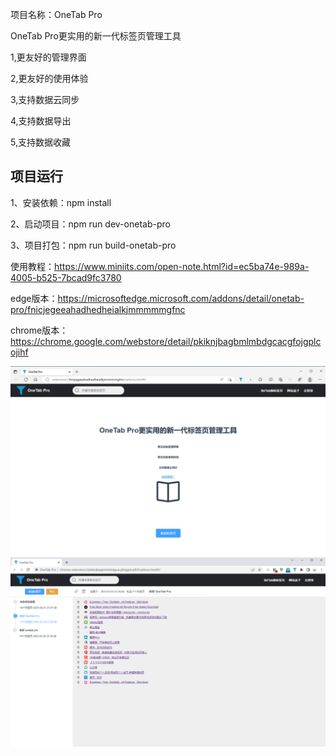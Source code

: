 项目名称：OneTab Pro

OneTab Pro更实用的新一代标签页管理工具

1,更友好的管理界面

2,更友好的使用体验

3,支持数据云同步

4,支持数据导出

5,支持数据收藏

## 项目运行

1、安装依赖：npm install

2、启动项目：npm run dev-onetab-pro

3、项目打包：npm run build-onetab-pro

使用教程：https://www.miniits.com/open-note.html?id=ec5ba74e-989a-4005-b525-7bcad9fc3780

edge版本：https://microsoftedge.microsoft.com/addons/detail/onetab-pro/fnicjegeeahadhedheialkjmmmmmgfnc

chrome版本：https://chrome.google.com/webstore/detail/pkiknjbagbmlmbdgcacgfojgplcojihf

![OneTab Pro](https://github.com/hy4101/OneTabPro/blob/main/img/2.png)
![OneTab Pro](https://github.com/hy4101/OneTabPro/blob/main/img/1.png)
